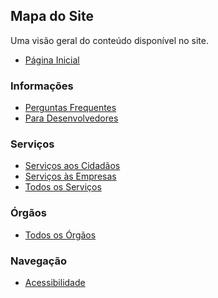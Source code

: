 Mapa do Site
---
Uma visão geral do conteúdo disponível no site. 

- [Página Inicial](/)

### Informações

- [Perguntas Frequentes](/conteudo/perguntas-frequentes)
- [Para Desenvolvedores](http://servicosgovbr.github.io)

### Serviços

- [Serviços aos Cidadãos](/publico-alvo/servicos-aos-cidadaos)
- [Serviços às Empresas](/publico-alvo/servicos-as-empresas)
- [Todos os Serviços](/servicos)

### Órgãos

- [Todos os Órgãos](/orgaos)

### Navegação

- [Acessibilidade](/conteudo/acessibilidade)
